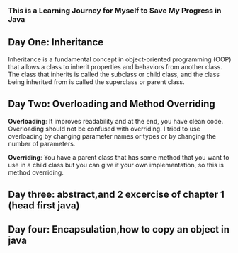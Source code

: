 ### This is a Learning Journey for Myself to Save My Progress in Java
## Day One: Inheritance 
Inheritance is a fundamental concept in object-oriented programming (OOP) 
that allows a class to inherit properties and behaviors from another class.
The class that inherits is called the subclass or child class,
and the class being inherited from is called the superclass or parent class.
## Day Two: Overloading and Method Overriding

**Overloading**: It improves readability and at the end, you have clean code. Overloading should not be confused with overriding. I tried to use overloading by changing parameter names or types or by changing the number of parameters.

**Overriding**: You have a parent class that has some method that you want to use in a child class but you can give it your own implementation, so this is method overriding.

## Day three: abstract,and 2 excercise of chapter 1 (head first java)

## Day four: Encapsulation,how to copy an object in java
